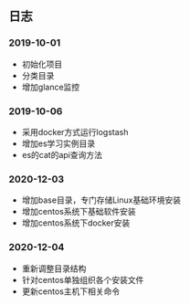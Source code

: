 ## 日志

### 2019-10-01
* 初始化项目
* 分类目录
* 增加glance监控

### 2019-10-06
* 采用docker方式运行logstash
* 增加es学习实例目录
* es的cat的api查询方法

### 2020-12-03
* 增加base目录，专门存储Linux基础环境安装
* 增加centos系统下基础软件安装
* 增加centos系统下docker安装

### 2020-12-04
* 重新调整目录结构
* 针对centos单独组织各个安装文件
* 更新centos主机下相关命令